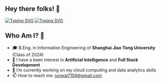 ## Hey there folks! 👋
[![Typing SVG](https://readme-typing-svg.herokuapp.com?font=Fira+Code&size=50&pause=1000&center=true&vCenter=true&multiline=true&width=1000&height=100&lines=I'm+Chiang+Jun+Wai)](https://git.io/typing-svg)
[![Typing SVG](https://readme-typing-svg.demolab.com?font=Comfortaa&size=70&pause=600&color=18b8d0&center=true&vCenter=true&width=2000&height=200&lines=AN+AI+DEVELOPER;A+FULL+STACK+DEVELOPER;AN+ELECTRICAL+ENGINEER)](https://git.io/typing-svg)

## Who Am I? 🤔
- 🎓 B.Eng. in Information Engineering of **Shanghai Jiao Tong University** (Class of 2024)
- 📌 I have a keen interest in **Artificial Intelligence** and **Full Stack Development**
- 🌱 I’m currently working on my cloud computing and data analytics skills
- 📫 How to reach me: junwai7159@gmail.com
